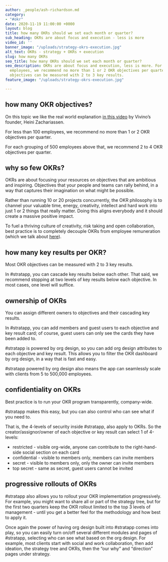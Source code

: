 ```yaml
---
author: _people/ash-richardson.md
category:
- "#okr"
date: 2020-11-19 11:00:00 +0000
layout: blog
title: how many OKRs should we set each month or quarter?
sub_heading: OKRs are about focus and execution - less is more
video_id: ''
banner_image: "/uploads/strategy-okrs-execution.jpg"
alt_text: OKRs - strategy + OKRs + execution
slug: how many OKRs
seo_title: how many OKRs should we set each month or quarter?
seo_description: OKRs are about focus and execution, less is more. For less than 100
  employees, we recommend no more than 1 or 2 OKR objectives per quarter. Most OKR
  objectives can be measured with 2 to 3 key results.
feature_image: "/uploads/strategy-okrs-execution.jpg"

---
```

## how many OKR objectives?

On this topic we like the real world explanation [in this video](https://youtu.be/xaH2tMQzyjA "Vivino's founder on OKRs") by Vivino’s founder, Heini Zachariassen.

For less than 100 employees, we recommend no more than 1 or 2 OKR objectives per quarter.

For each grouping of 500 employees above that, we recommend 2 to 4 OKR objectives per quarter.

## why so few OKRs?

OKRs are about focusing your resources on objectives that are ambitious and inspiring. Objectives that your people and teams can rally behind, in a way that captures their imagination on what might be possible.

Rather than running 10 or 20 projects concurrently, the OKR philosophy is to channel your valuable time, energy, creativity, intellect and hard work into just 1 or 2 things that really matter. Doing this aligns everybody and it should create a massive positive impact.

To fuel a thriving culture of creativity, risk taking and open collaboration, best practice is to completely decouple OKRs from employee remuneration (which we talk about [here](https://stratappsaas.com/blog/OKRs-vs-KPIs/ "OKRs vs KPIs | decoupling remuneration")).

## how many key results per OKR?

Most OKR objectives can be measured with 2 to 3 key results.

In #stratapp, you can cascade key results below each other. That said, we recommend stopping at two levels of key results below each objective. In most cases, one level will suffice.

## ownership of OKRs

You can assign different owners to objectives and their cascading key results.

In #stratapp, you can add members and guest users to each objective and key result card; of course, guest users can only see the cards they have been added to.

\#stratapp is powered by org design, so you can add org design attributes to each objective and key result. This allows you to filter the OKR dashboard by org design, in a way that is fast and easy.

\#stratapp powered by org design also means the app can seamlessly scale with clients from 5 to 500,000 employees.

## confidentiality on OKRs

Best practice is to run your OKR program transparently, company-wide.

\#stratapp makes this easy, but you can also control who can see what if you need to.

That is, the 4-levels of security inside #stratapp, also apply to OKRs. So the creator/assignor/owner of each objective or key result can select 1 of 4-levels:

* restricted - visible org-wide, anyone can contribute to the right-hand-side social section on each card
* confidential - visible to members only, members can invite members
* secret - visible to members only, only the owner can invite members
* top secret - same as secret, guest users cannot be invited

## progressive rollouts of OKRs

\#stratapp also allows you to rollout your OKR implementation progressively. For example, you might want to share all or part of the strategy tree, but for the first two quarters keep the OKR rollout limited to the top 3 levels of management - until you get a better feel for the methodology and how best to apply it.

Once again the power of having org design built into #stratapp comes into play, so you can easily turn on/off several different modules and pages of #stratapp, selecting who can see what based on the org design. For example, most clients start with social and work collaboration, then add ideation, the strategy tree and OKRs, then the “our why” and “direction” pages under strategy.
